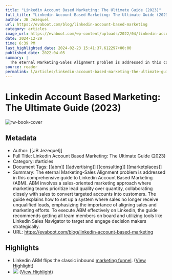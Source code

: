 ```yaml
---
title: "Linkedin Account Based Marketing: The Ultimate Guide (2023)"
full_title: "Linkedin Account Based Marketing: The Ultimate Guide (2023)"
author: JB Jezequel
url: https://evaboot.com/blog/linkedin-account-based-marketing
category: articles
image_url: https://evaboot.com/wp-content/uploads/2022/04/linkedin-account-based-marketing.png
date: 2024-12-29
time: 6:39 PM
last_highlighted_date: 2024-02-23 15:41:37.612297+00:00
published_date: 2022-04-05
summary: |
  The eternal Marketing-Sales Alignment problem is addressed in this comprehensive guide to Linkedin Account Based Marketing (ABM). ABM involves a sales-oriented marketing approach where marketing teams prioritize lead quality over quantity, collaborating closely with sales to convert targeted accounts into customers. The guide explains how to set up a system where sales no longer receive unqualified leads, emphasizing the importance of aligning sales and marketing efforts. To execute ABM effectively on Linkedin, the guide recommends getting all team members on board and utilizing tools like Linkedin Sales Navigator to target and engage decision makers strategically.
source: reader
permalink: l/articles/linkedin-account-based-marketing-the-ultimate-guide-2023
---
```

# Linkedin Account Based Marketing: The Ultimate Guide (2023)

![rw-book-cover](https://evaboot.com/wp-content/uploads/2022/04/linkedin-account-based-marketing.png)

## Metadata
- Author: [[JB Jezequel]]
- Full Title: Linkedin Account Based Marketing: The Ultimate Guide (2023)
- Category: #articles
- Document Tags: [[abm]] [[advertising]] [[consulting]] [[marketplaces]] 
- Summary: The eternal Marketing-Sales Alignment problem is addressed in this comprehensive guide to Linkedin Account Based Marketing (ABM). ABM involves a sales-oriented marketing approach where marketing teams prioritize lead quality over quantity, collaborating closely with sales to convert targeted accounts into customers. The guide explains how to set up a system where sales no longer receive unqualified leads, emphasizing the importance of aligning sales and marketing efforts. To execute ABM effectively on Linkedin, the guide recommends getting all team members on board and utilizing tools like Linkedin Sales Navigator to target and engage decision makers strategically.
- URL: https://evaboot.com/blog/linkedin-account-based-marketing

## Highlights
- Linkedin ABM flips the classic inbound [marketing funnel](https://attrock.com/blog/clickfunnels-alternatives/). ([View Highlight](https://read.readwise.io/read/01hqb9r9efjwf4hrpeyk9bwkyk))
- ![](https://evaboot.com/wp-content/uploads/2022/04/upload-file-to-outreach-tool.png) ([View Highlight](https://read.readwise.io/read/01hqba24z9a6gy1x7fdjmpe0qn))


